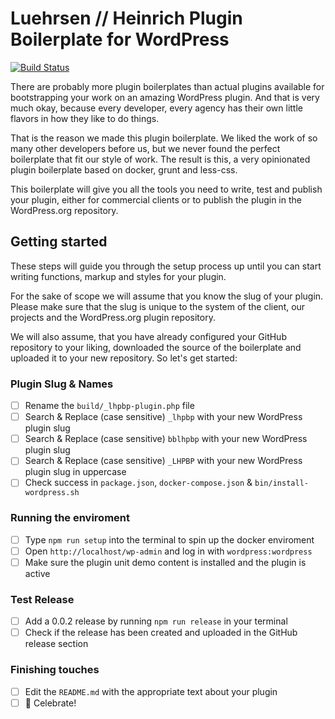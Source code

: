 # Luehrsen // Heinrich Plugin Boilerplate for WordPress

[![Build Status](https://travis-ci.com/luehrsenheinrich/wp-plugin-boilerplate.svg?branch=master)](https://travis-ci.com/luehrsenheinrich/wp-plugin-boilerplate)

There are probably more plugin boilerplates than actual plugins available for
bootstrapping your work on an amazing WordPress plugin. And that is very much
okay, because every developer, every agency has their own little flavors in how
they like to do things.

That is the reason we made this plugin boilerplate. We liked the work of so many
other developers before us, but we never found the perfect boilerplate that fit
our style of work. The result is this, a very opinionated plugin boilerplate
based on docker, grunt and less-css.

This boilerplate will give you all the tools you need to write, test and publish
your plugin, either for commercial clients or to publish the plugin in the
WordPress.org repository.


## Getting started

These steps will guide you through the setup process up until you can start
writing functions, markup and styles for your plugin.

For the sake of scope we will assume that you know the slug of your plugin.
Please make sure that the slug is unique to the system of the client, our
projects and the WordPress.org plugin repository.

We will also assume, that you have already configured your GitHub repository to
your liking, downloaded the source of the boilerplate and uploaded it to your
new repository. So let's get started:

### Plugin Slug & Names

- [ ] Rename the `build/_lhpbp-plugin.php` file
- [ ] Search & Replace (case sensitive) `_lhpbp` with your new WordPress plugin slug
- [ ] Search & Replace (case sensitive) `bblhpbp` with your new WordPress plugin slug
- [ ] Search & Replace (case sensitive) `_LHPBP` with your new WordPress plugin slug in uppercase
- [ ] Check success in `package.json`, `docker-compose.json` & `bin/install-wordpress.sh`

### Running the enviroment

- [ ] Type `npm run setup` into the terminal to spin up the docker enviroment
- [ ] Open `http://localhost/wp-admin` and log in with `wordpress:wordpress`
- [ ] Make sure the plugin unit demo content is installed and the plugin is active

### Test Release

- [ ] Add a 0.0.2 release by running `npm run release` in your terminal
- [ ] Check if the release has been created and uploaded in the GitHub release section

### Finishing touches

- [ ] Edit the `README.md` with the appropriate text about your plugin
- [ ] 🎉  Celebrate!
